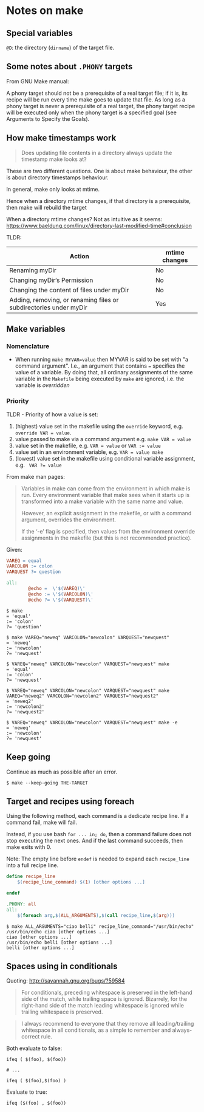 # Notes on make

## Special variables

`@D`: the directory (`dirname`) of the target file.

## Some notes about `.PHONY` targets
From GNU Make manual:

A phony target should not be a prerequisite of a real target file; if it is,
its recipe will be run every time make goes to update that file. As long as a
phony target is never a prerequisite of a real target, the phony target recipe
will be executed only when the phony target is a specified goal (see Arguments
to Specify the Goals).

## How make timestamps work
>
> Does updating file contents in a directory always update the timestamp make looks at?
>

These are two different questions. One is about make behaviour, the other is about
directory timestamps behaviour.

In general, make only looks at mtime.

Hence when a directory mtime changes, if that directory is a prerequisite,
then make will rebuild the target

When a directory mtime changes?
Not as intuitive as it seems: https://www.baeldung.com/linux/directory-last-modified-time#conclusion

TLDR:

| Action                                                           | mtime changes  |
| ------                                                           | ------         |
|Renaming myDir                                                    | No             |
|Changing myDir‘s Permission                                       | No             |
|Changing the content of files under myDir                         | No             |
|Adding, removing, or renaming files or subdirectories under myDir | Yes            |

## Make variables

### Nomenclature

- When running `make MYVAR=value` then MYVAR is said to be set  with "a command
  argument". I.e., an argument that contains `=` specifies the value of a
  variable. By doing that, all ordinary assignments of the same variable in the
  `Makefile` being executed by `make` are ignored, i.e. the variable is
  _overridden_

### Priority

TLDR - Priority of how a value is set:

1. (highest) value set in the makefile using the `override` keyword, e.g.
   `override VAR = value`.
2. value passed to make via a command argument e.g. `make VAR = value`
3. value set in the makefile, e.g. `VAR = value` or `VAR := value`
4. value set in an environment variable, e.g. `VAR = value make`
5. (lowest) value set in the makefile using conditional variable assignment,
   e.g. ` VAR ?= value`

From make man pages:
>
> Variables in make can come from the environment in which make is run. Every
> environment variable that make sees when it starts up is transformed into a
> make variable with the same name and value.
>
> However, an explicit assignment in the makefile, or with a command argument,
> overrides the environment.
>
> If the ‘-e’ flag is specified, then values from the environment override
> assignments in the makefile (but this is not recommended practice).
>

Given:
```makefile
VAREQ = equal
VARCOLON := colon
VARQUEST ?= question

all:
        @echo =  \'$(VAREQ)\'
        @echo := \'$(VARCOLON)\'
        @echo ?= \'$(VARQUEST)\'
```

```console
$ make
= 'equal'
:= 'colon'
?= 'question'
```

```console
$ make VAREQ="neweq" VARCOLON="newcolon" VARQUEST="newquest"
= 'neweq'
:= 'newcolon'
?= 'newquest'
```

```console
$ VAREQ="neweq" VARCOLON="newcolon" VARQUEST="newquest" make
= 'equal'
:= 'colon'
?= 'newquest'
```

```console
$ VAREQ="neweq" VARCOLON="newcolon" VARQUEST="newquest" make VAREQ="neweq2" VARCOLON="newcolon2" VARQUEST="newquest2"
= 'neweq2'
:= 'newcolon2'
?= 'newquest2'
```

```console
$ VAREQ="neweq" VARCOLON="newcolon" VARQUEST="newquest" make -e
= 'neweq'
:= 'newcolon'
?= 'newquest'
```

## Keep going

Continue as much as possible after an error.

```console
$ make --keep-going THE-TARGET
```

## Target and recipes using foreach

Using the following method, each command is a dedicate recipe line. If a
command fail, make will fail.

Instead, if you use bash `for ... in; do`, then a command failure does not
stop executing the next ones. And if the last command succeeds, then make exits
with 0.

Note: The empty line before `endef` is needed to expand each `recipe_line` into
a full recipe line.

```makefile
define recipe_line
	$(recipe_line_command) $(1) [other options ...]

endef

.PHONY: all
all:
	$(foreach arg,$(ALL_ARGUMENTS),$(call recipe_line,$(arg)))
```

```console
$ make ALL_ARGUMENTS="ciao belli" recipe_line_command="/usr/bin/echo"
/usr/bin/echo ciao [other options ...]
ciao [other options ...]
/usr/bin/echo belli [other options ...]
belli [other options ...]
```

## Spaces using in conditionals

Quoting: http://savannah.gnu.org/bugs/?59584

> For conditionals, preceding whitespace is preserved in the left-hand side of
> the match, while trailing space is ignored.  Bizarrely, for the right-hand
> side of the match leading whitespace is ignored while trailing whitespace is
> preserved.

> I always recommend to everyone that they remove all leading/trailing
> whitespace in all conditionals, as a simple to remember and always-correct
> rule.

Both evaluate to false:

```make
ifeq ( $(foo), $(foo))

# ...

ifeq ( $(foo),$(foo) )
```

Evaluate to true:

```make
ifeq ($(foo) , $(foo))
```
